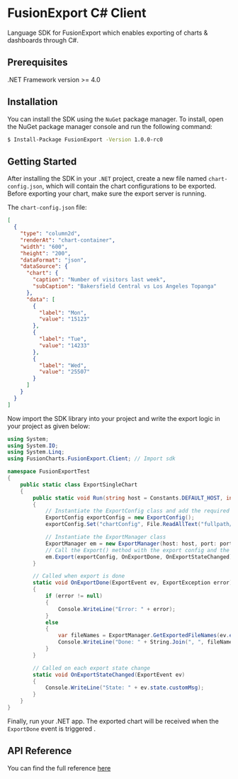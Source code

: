 # FusionExport C# Client

Language SDK for FusionExport which enables exporting of charts & dashboards through C#.

## Prerequisites

.NET Framework version >= 4.0

## Installation

You can install the SDK using the `NuGet` package manager. To install, open the NuGet package manager console and run the following command:

```sh
$ Install-Package FusionExport -Version 1.0.0-rc0
```

## Getting Started

After installing the SDK in your `.NET` project, create a new file named `chart-config.json`, 
which will contain the chart configurations to be exported. Before exporting your chart, make sure the export server is running.

The `chart-config.json` file:

```json
[
  {
    "type": "column2d",
    "renderAt": "chart-container",
    "width": "600",
    "height": "200",
    "dataFormat": "json",
    "dataSource": {
      "chart": {
        "caption": "Number of visitors last week",
        "subCaption": "Bakersfield Central vs Los Angeles Topanga"
      },
      "data": [
        {
          "label": "Mon",
          "value": "15123"
        },
        {
          "label": "Tue",
          "value": "14233"
        },
        {
          "label": "Wed",
          "value": "25507"
        }
      ]
    }
  }
]
```

Now import the SDK library into your project and write the export logic in your project as given below:

```csharp
using System;
using System.IO;
using System.Linq;
using FusionCharts.FusionExport.Client; // Import sdk

namespace FusionExportTest
{
    public static class ExportSingleChart
    {
        public static void Run(string host = Constants.DEFAULT_HOST, int port = Constants.DEFAULT_PORT)
        {
            // Instantiate the ExportConfig class and add the required configurations
            ExportConfig exportConfig = new ExportConfig();
            exportConfig.Set("chartConfig", File.ReadAllText("fullpath/of/chart-config-file.json"));

            // Instantiate the ExportManager class
            ExportManager em = new ExportManager(host: host, port: port);
            // Call the Export() method with the export config and the respective callbacks
            em.Export(exportConfig, OnExportDone, OnExportStateChanged);
        }

        // Called when export is done
        static void OnExportDone(ExportEvent ev, ExportException error)
        {
            if (error != null)
            {
                Console.WriteLine("Error: " + error);
            }
            else
            {
                var fileNames = ExportManager.GetExportedFileNames(ev.exportedFiles);
                Console.WriteLine("Done: " + String.Join(", ", fileNames)); // export result
            }
        }

        // Called on each export state change
        static void OnExportStateChanged(ExportEvent ev)
        {
            Console.WriteLine("State: " + ev.state.customMsg);
        }
    }
}
```

Finally, run your .NET app. The exported chart will be received when the `ExportDone` event is triggered .

## API Reference

You can find the full reference [here](https://www.fusioncharts.com/dev/exporting-charts/using-fusionexport/sdk-api-reference/c-sharp.html)
